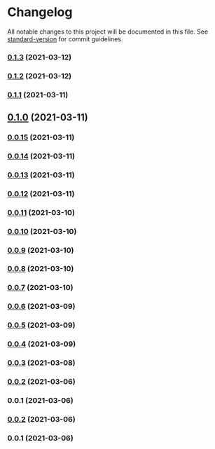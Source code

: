 # Changelog

All notable changes to this project will be documented in this file. See [standard-version](https://github.com/conventional-changelog/standard-version) for commit guidelines.

### [0.1.3](https://github.com/aidergroup/ui/compare/v0.1.2...v0.1.3) (2021-03-12)

### [0.1.2](https://github.com/aidergroup/ui/compare/v0.1.1...v0.1.2) (2021-03-12)

### [0.1.1](https://github.com/aidergroup/ui/compare/v0.1.0...v0.1.1) (2021-03-11)

## [0.1.0](https://github.com/aidergroup/ui/compare/v0.0.15...v0.1.0) (2021-03-11)

### [0.0.15](https://github.com/aidergroup/ui/compare/v0.0.14...v0.0.15) (2021-03-11)

### [0.0.14](https://github.com/aidergroup/ui/compare/v0.0.13...v0.0.14) (2021-03-11)

### [0.0.13](https://github.com/aidergroup/ui/compare/v0.0.12...v0.0.13) (2021-03-11)

### [0.0.12](https://github.com/aidergroup/ui/compare/v0.0.11...v0.0.12) (2021-03-11)

### [0.0.11](https://github.com/aidergroup/ui/compare/v0.0.10...v0.0.11) (2021-03-10)

### [0.0.10](https://github.com/aidergroup/ui/compare/v0.0.9...v0.0.10) (2021-03-10)

### [0.0.9](https://github.com/aidergroup/ui/compare/v0.0.8...v0.0.9) (2021-03-10)

### [0.0.8](https://github.com/aidergroup/ui/compare/v0.0.7...v0.0.8) (2021-03-10)

### [0.0.7](https://github.com/aidergroup/ui/compare/v0.0.6...v0.0.7) (2021-03-10)

### [0.0.6](https://github.com/aidergroup/ui/compare/v0.0.5...v0.0.6) (2021-03-09)

### [0.0.5](https://github.com/aidergroup/ui/compare/v0.0.4...v0.0.5) (2021-03-09)

### [0.0.4](https://github.com/aidergroup/ui/compare/v0.0.3...v0.0.4) (2021-03-09)

### [0.0.3](https://github.com/aidergroup/ui/compare/v0.0.2...v0.0.3) (2021-03-08)

### [0.0.2](https://github.com/aidergroup/ui/compare/v0.0.1...v0.0.2) (2021-03-06)

### 0.0.1 (2021-03-06)

### [0.0.2](https://github.com/aidergroup/ui/compare/v0.0.1...v0.0.2) (2021-03-06)

### 0.0.1 (2021-03-06)
